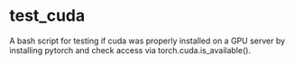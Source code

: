 # test_cuda
A bash script for testing if cuda was properly installed on a GPU server by installing pytorch and check access via torch.cuda.is_available().
